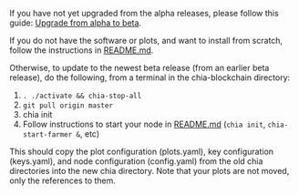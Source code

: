 If you have not yet upgraded from the alpha releases, please follow this guide:
[Upgrade from alpha to beta](https://github.com/Chia-Network/chia-blockchain/wiki/Upgrading-from-Alpha-to-Beta).

If you do not have the software or plots, and want to install from scratch, follow the instructions in [README.md](https://github.com/Chia-Network/chia-blockchain/blob/master/README.md).

Otherwise, to update to the newest beta release (from an earlier beta release), do the following, from a terminal in the chia-blockchain directory:
1. `. ./activate && chia-stop-all`
2. `git pull origin master`
3. chia init 
4. Follow instructions to start your node in [README.md](https://github.com/Chia-Network/chia-blockchain/blob/master/README.md) (`chia init`, `chia-start-farmer &`, etc)

This should copy the plot configuration (plots.yaml), key configuration (keys.yaml), and node configuration (config.yaml) from the old chia directories into the new chia directory. Note that your plots are not moved, only the references to them.

